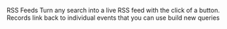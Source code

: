 RSS Feeds
Turn any search into a live RSS feed with the click of a button. Records link back to individual events that you can use build new queries
